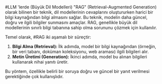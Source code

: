 #LLM 'lerde (Büyük Dil Modelleri) "RAG" (Retrieval-Augmented Generation) olarak bilinen bir teknik, dil modellerinin cevaplarını oluştururken harici bir bilgi kaynağından bilgi almasını sağlar. Bu teknik, modelin daha güncel, doğru ve ilgili bilgiler sunmasını amaçlar. RAG, genellikle büyük dil modellerinin sınırlı bilgi tabanına sahip olma sorununu çözmek için kullanılır.

Temel olarak, #RAG iki aşamalı bir süreçtir:

1. **Bilgi Alma (Retrieval):** İlk adımda, model bir bilgi kaynağından (örneğin, bir veri tabanı, doküman koleksiyonu, web araması) ilgili bilgileri alır.
2. **Metin Üretimi (Generation):** İkinci adımda, model bu alınan bilgileri kullanarak nihai yanıtı üretir.

Bu yöntem, özellikle belirli bir soruya doğru ve güncel bir yanıt verilmesi gerektiğinde çok kullanışlıdır.